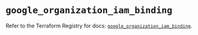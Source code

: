 # `google_organization_iam_binding`

Refer to the Terraform Registry for docs: [`google_organization_iam_binding`](https://registry.terraform.io/providers/hashicorp/google/4.85.0/docs/resources/organization_iam_binding).
